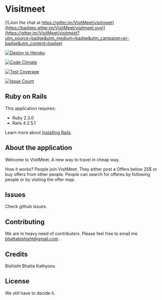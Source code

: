 Visitmeet
================

[![Join the chat at https://gitter.im/VisitMeet/visitmeet](https://badges.gitter.im/VisitMeet/visitmeet.svg)](https://gitter.im/VisitMeet/visitmeet?utm_source=badge&utm_medium=badge&utm_campaign=pr-badge&utm_content=badge)

[![Deploy to Heroku](https://www.herokucdn.com/deploy/button.png)](https://heroku.com/deploy)

[![Code Climate](https://codeclimate.com/github/VisitMeet/visitmeet/badges/gpa.svg)](https://codeclimate.com/github/VisitMeet/visitmeet)

[![Test Coverage](https://codeclimate.com/github/VisitMeet/visitmeet/badges/coverage.svg)](https://codeclimate.com/github/VisitMeet/visitmeet/coverage)

[![Issue Count](https://codeclimate.com/github/VisitMeet/visitmeet/badges/issue_count.svg)](https://codeclimate.com/github/VisitMeet/visitmeet)

Ruby on Rails
-------------

This application requires:

- Ruby 2.3.0
- Rails 4.2.5.1

Learn more about [Installing Rails](http://railsapps.github.io/installing-rails.html).


About the application
---------------
Welcome to VisitMeet. A new way to travel in cheap way.

How it works?
People join VisitMeet.
They either post a Offers below 25$ or buy offers from other people.
People can search for offeres by following people or by visiting the offer map.



Issues
-------------
Check github issues.

Contributing
------------
We are in heavy need of contributers. Please feel free to email me bhattabishisht@gmail.com .

Credits
-------
Bishisht Bhatta
Kathyonu

License
-------
We still have to decide it.
